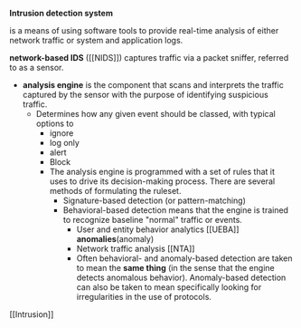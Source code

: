 **Intrusion detection system**

 is a means of using software tools to provide real-time analysis of either network traffic or system and application logs.

**network-based IDS** ([[NIDS]]) captures traffic via a packet sniffer, referred to as a sensor.

- **analysis engine** is the component that scans and interprets the traffic captured by the sensor with the purpose of identifying suspicious traffic. 
	- Determines how any given event should be classed, with typical options to 
		- ignore
		- log only
		- alert
		- Block 
		- The analysis engine is programmed with a set of rules that it uses to drive its decision-making process. There are several methods of formulating the ruleset.
			- Signature-based detection (or pattern-matching)
			- Behavioral-based detection means that the engine is trained to recognize baseline "normal" traffic or events. 
				- User and entity behavior analytics [[UEBA]] **anomalies**(anomaly)
				- Network traffic analysis [[NTA]]
				- Often behavioral- and anomaly-based detection are taken to mean the **same thing** (in the sense that the engine detects anomalous behavior). Anomaly-based detection can also be taken to mean specifically looking for irregularities in the use of protocols.

[[Intrusion]]
